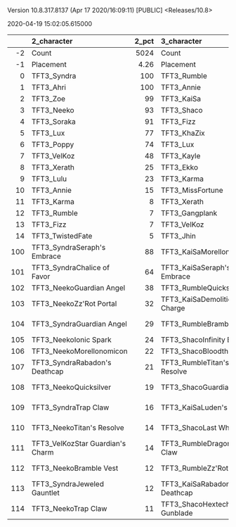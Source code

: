 Version 10.8.317.8137 (Apr 17 2020/16:09:11) [PUBLIC] <Releases/10.8>

2020-04-19 15:02:05.615000

|     | 2_character                      |   2_pct | 3_character                      |   3_pct | 5_character                        |   5_pct | 1_character                    |   1_pct | 4_character                      |   4_pct |
|----:|:---------------------------------|--------:|:---------------------------------|--------:|:-----------------------------------|--------:|:-------------------------------|--------:|:---------------------------------|--------:|
|  -2 | Count                            | 5024    | Count                            | 2940    | Count                              | 4263    | Count                          | 6120    | Count                            | 8947    |
|  -1 | Placement                        |    4.26 | Placement                        |    4.31 | Placement                          |    4.42 | Placement                      |    4.45 | Placement                        |    4.64 |
|   0 | TFT3_Syndra                      |  100    | TFT3_Rumble                      |  100    | TFT3_Blitzcrank                    |   99    | TFT3_Jhin                      |   96    | TFT3_Shen                        |   67    |
|   1 | TFT3_Ahri                        |  100    | TFT3_Annie                       |  100    | TFT3_Vi                            |   99    | TFT3_Karma                     |   94    | TFT3_Irelia                      |   64    |
|   2 | TFT3_Zoe                         |   99    | TFT3_KaiSa                       |  100    | TFT3_ChoGath                       |   99    | TFT3_Mordekaiser               |   94    | TFT3_Kayle                       |   63    |
|   3 | TFT3_Neeko                       |   93    | TFT3_Shaco                       |   99    | TFT3_Malphite                      |   98    | TFT3_Ashe                      |   92    | TFT3_Thresh                      |   54    |
|   4 | TFT3_Soraka                      |   91    | TFT3_Fizz                        |   98    | TFT3_Jinx                          |   85    | TFT3_Lux                       |   75    | TFT3_Kassadin                    |   47    |
|   5 | TFT3_Lux                         |   77    | TFT3_KhaZix                      |   77    | TFT3_Ezreal                        |   85    | TFT3_Shaco                     |   73    | TFT3_Vi                          |   47    |
|   6 | TFT3_Poppy                       |   74    | TFT3_Lux                         |   64    | TFT3_MissFortune                   |   70    | TFT3_Lulu                      |   61    | TFT3_MissFortune                 |   46    |
|   7 | TFT3_VelKoz                      |   48    | TFT3_Kayle                       |   33    | TFT3_Graves                        |   60    | TFT3_Xerath                    |   52    | TFT3_Fiora                       |   43    |
|   8 | TFT3_Xerath                      |   25    | TFT3_Ekko                        |   19    | TFT3_Lucian                        |   40    | TFT3_JarvanIV                  |   41    | TFT3_Lucian                      |   43    |
|   9 | TFT3_Lulu                        |   23    | TFT3_Karma                       |   13    | TFT3_VelKoz                        |   14    | TFT3_WuKong                    |   28    | TFT3_Leona                       |   42    |
|  10 | TFT3_Annie                       |   15    | TFT3_MissFortune                 |    7    | TFT3_KhaZix                        |   14    | TFT3_Jayce                     |   28    | TFT3_Ekko                        |   39    |
|  11 | TFT3_Karma                       |    8    | TFT3_Xerath                      |    7    | TFT3_AurelionSol                   |   13    | TFT3_Kassadin                  |   21    | TFT3_Blitzcrank                  |   37    |
|  12 | TFT3_Rumble                      |    7    | TFT3_Gangplank                   |    3    | TFT3_TwistedFate                   |   10    | TFT3_Poppy                     |   14    | TFT3_Ezreal                      |   36    |
|  13 | TFT3_Fizz                        |    7    | TFT3_VelKoz                      |    2    | TFT3_Kayle                         |   10    | TFT3_Leona                     |    9    | TFT3_WuKong                      |   35    |
|  14 | TFT3_TwistedFate                 |    5    | TFT3_Jhin                        |    2    | TFT3_Lulu                          |    7    | TFT3_Thresh                    |    9    | TFT3_Xayah                       |   23    |
| 100 | TFT3_SyndraSeraph's Embrace      |   88    | TFT3_KaiSaMorellonomicon         |   61    | TFT3_JinxGiant Slayer              |   60    | TFT3_ShacoGuardian Angel       |   49    | TFT3_IreliaInfinity Edge         |   41    |
| 101 | TFT3_SyndraChalice of Favor      |   64    | TFT3_KaiSaSeraph's Embrace       |   49    | TFT3_JinxRed Buff                  |   53    | TFT3_ShacoBloodthirster        |   38    | TFT3_KayleGuinsoo's Rageblade    |   30    |
| 102 | TFT3_NeekoGuardian Angel         |   38    | TFT3_RumbleQuicksilver           |   45    | TFT3_JinxGuardian Angel            |   32    | TFT3_JhinRunaan's Hurricane    |   37    | TFT3_LucianRed Buff              |   23    |
| 103 | TFT3_NeekoZz'Rot Portal          |   32    | TFT3_KaiSaDemolitionist's Charge |   36    | TFT3_MissFortuneSeraph's Embrace   |   18    | TFT3_JhinGuardian Angel        |   37    | TFT3_KayleGuardian Angel         |   22    |
| 104 | TFT3_SyndraGuardian Angel        |   29    | TFT3_RumbleBramble Vest          |   35    | TFT3_ChoGathIonic Spark            |   17    | TFT3_JhinLast Whisper          |   33    | TFT3_KayleRapid Firecannon       |   17    |
| 105 | TFT3_NeekoIonic Spark            |   24    | TFT3_ShacoInfinity Edge          |   35    | TFT3_JinxRunaan's Hurricane        |   14    | TFT3_JhinInfinity Edge         |   30    | TFT3_IreliaLast Whisper          |   16    |
| 106 | TFT3_NeekoMorellonomicon         |   22    | TFT3_ShacoBloodthirster          |   33    | TFT3_JinxTrap Claw                 |   13    | TFT3_JhinTrap Claw             |   18    | TFT3_IreliaGuardian Angel        |   15    |
| 107 | TFT3_SyndraRabadon's Deathcap    |   21    | TFT3_RumbleTitan's Resolve       |   32    | TFT3_BlitzcrankZephyr              |   12    | TFT3_ShacoInfinity Edge        |   16    | TFT3_MasterYiQuicksilver         |   12    |
| 108 | TFT3_NeekoQuicksilver            |   19    | TFT3_ShacoGuardian Angel         |   31    | TFT3_ViIonic Spark                 |   12    | TFT3_MordekaiserMorellonomicon |   13    | TFT3_MasterYiGuinsoo's Rageblade |   12    |
| 109 | TFT3_SyndraTrap Claw             |   16    | TFT3_KaiSaLuden's Echo           |   14    | TFT3_JinxLast Whisper              |   12    | TFT3_XerathGuinsoo's Rageblade |   13    | TFT3_IreliaInfiltrator's Talons  |   10    |
| 110 | TFT3_NeekoTitan's Resolve        |   14    | TFT3_ShacoLast Whisper           |   14    | TFT3_MissFortuneQuicksilver        |   12    | TFT3_ShacoHextech Gunblade     |   13    | TFT3_KayleHand Of Justice        |    9    |
| 111 | TFT3_VelKozStar Guardian's Charm |   14    | TFT3_RumbleDragon's Claw         |    9    | TFT3_VelKozSeraph's Embrace        |   11    | TFT3_AsheDark Star's Heart     |   12    | TFT3_IreliaBloodthirster         |    8    |
| 112 | TFT3_NeekoBramble Vest           |   12    | TFT3_RumbleZz'Rot Portal         |    9    | TFT3_ChoGathMorellonomicon         |   11    | TFT3_MordekaiserIonic Spark    |   10    | TFT3_IreliaSeraph's Embrace      |    7    |
| 113 | TFT3_SyndraJeweled Gauntlet      |   12    | TFT3_KaiSaRabadon's Deathcap     |    9    | TFT3_JinxRapid Firecannon          |   11    | TFT3_MordekaiserRedemption     |    9    | TFT3_EkkoMorellonomicon          |    7    |
| 114 | TFT3_NeekoTrap Claw              |   11    | TFT3_ShacoHextech Gunblade       |    9    | TFT3_MissFortuneRabadon's Deathcap |   11    | TFT3_MordekaiserBramble Vest   |    9    | TFT3_MasterYiBramble Vest        |    7    |
